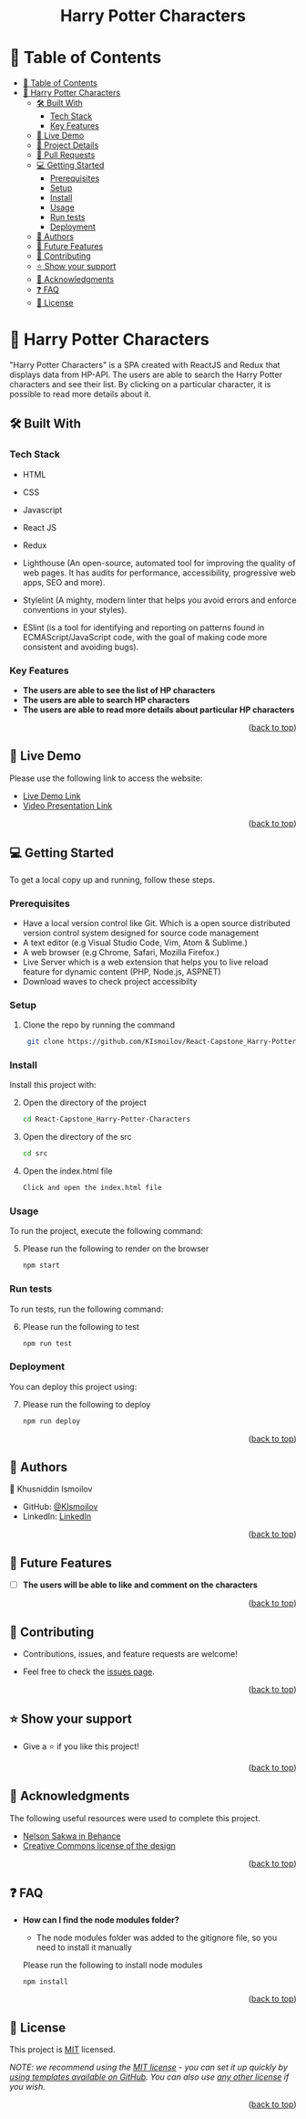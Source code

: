 
<div align="center">

# Harry Potter Characters

</div>

<!-- TABLE OF CONTENTS -->

# 📗 Table of Contents

- [📗 Table of Contents](#-table-of-contents)
- [📖 Harry Potter Characters ](#-food-app-)
  - [🛠 Built With ](#-built-with-)
    - [Tech Stack ](#tech-stack-)
    - [Key Features ](#key-features-)
  - [🚀 Live Demo ](#-live-demo-)
  - [🚀 Project Details](#-project-details)
  - [🚀 Pull Requests](#-pull-requests)
  - [💻 Getting Started ](#-getting-started-)
    - [Prerequisites](#prerequisites)
    - [Setup](#setup)
    - [Install](#install)
    - [Usage](#usage)
    - [Run tests](#run-tests)
    - [Deployment](#deployment)
  - [👥 Authors ](#-authors-)
  - [🔭 Future Features ](#-future-features-)
  - [🤝 Contributing ](#-contributing-)
  - [⭐️ Show your support ](#️-show-your-support-)
  - [🙏 Acknowledgments ](#-acknowledgments-)
  - [❓ FAQ ](#-faq-)
  - [📝 License ](#-license-)

<!-- PROJECT DESCRIPTION -->

# 📖 Harry Potter Characters <a name="about-project"></a>

"Harry Potter Characters" is a SPA created with ReactJS and Redux that displays data from HP-API. The users are able to search the Harry Potter characters and see their list. By clicking on a particular character, it is possible to read more details about it.  

## 🛠 Built With <a name="built-with"></a>

### Tech Stack <a name="tech-stack"></a>

- HTML

- CSS

- Javascript

- React JS

- Redux

- Lighthouse (An open-source, automated tool for improving the quality of web pages. It has audits for performance, accessibility, progressive web apps, SEO and more).

- Stylelint (A mighty, modern linter that helps you avoid errors and enforce conventions in your styles).

- ESlint (is a tool for identifying and reporting on patterns found in ECMAScript/JavaScript code, with the goal of making code more consistent and avoiding bugs).

<!-- Features -->

### Key Features <a name="key-features"></a>

- **The users are able to see the list of HP characters**
- **The users are able to search HP characters**
- **The users are able to read more details about particular HP characters**

<p align="right">(<a href="#readme-top">back to top</a>)</p>

<!-- LIVE DEMO -->

## 🚀 Live Demo <a name="live-demo"></a>

Please use the following link to access the website:
- [Live Demo Link](https://hp-characters-qmdj.onrender.com/)
- [Video Presentation Link](https://drive.google.com/file/d/1gCY-INTk6I51xUdJSRyfhhWsOQwJEZBs/view?usp=sharing)

<p align="right">(<a href="#readme-top">back to top</a>)</p>


<!-- GETTING STARTED -->

## 💻 Getting Started <a name="getting-started"></a>

To get a local copy up and running, follow these steps.

### Prerequisites

- Have a local version control like Git. Which is a open source distributed version control system designed for source code management
- A text editor (e.g Visual Studio Code, Vim, Atom & Sublime.)
- A web browser (e.g Chrome, Safari, Mozilla Firefox.)
- Live Server which is a web extension that helps you to live reload feature for dynamic content (PHP, Node.js, ASPNET)
- Download waves to check project accessibilty

### Setup

1. Clone the repo by running the command
   ```sh
    git clone https://github.com/KIsmoilov/React-Capstone_Harry-Potter-Characters
   ```

### Install

Install this project with:

2. Open the directory of the project
   ```sh
   cd React-Capstone_Harry-Potter-Characters
   ```
3. Open the directory of the src
   ```sh
   cd src
   ```
4. Open the index.html file
   ```sh
   Click and open the index.html file
   ```

### Usage

To run the project, execute the following command:

5. Please run the following to render on the browser
   ```sh
   npm start
   ```

### Run tests

To run tests, run the following command:

6. Please run the following to test
   ```sh
   npm run test
   ```

### Deployment

You can deploy this project using:

7. Please run the following to deploy
   ```sh
   npm run deploy
   ```

<p align="right">(<a href="#readme-top">back to top</a>)</p>

<!-- AUTHORS -->

## 👥 Authors <a name="authors"></a>

👤 Khusniddin Ismoilov

- GitHub: [@KIsmoilov](https://github.com/KIsmoilov)
- LinkedIn: [LinkedIn](https://www.linkedin.com/in/khusniddin-ismoilov-185575157/)

<p align="right">(<a href="#readme-top">back to top</a>)</p>

<!-- FUTURE FEATURES -->

## 🔭 Future Features <a name="future-features"></a>

- [ ] **The users will be able to like and comment on the characters**

<p align="right">(<a href="#readme-top">back to top</a>)</p>

<!-- CONTRIBUTING -->

## 🤝 Contributing <a name="contributing"></a>

- Contributions, issues, and feature requests are welcome!

- Feel free to check the [issues page](https://github.com/KIsmoilov/React-Capstone_Harry-Potter-Characters/issues).

<p align="right">(<a href="#readme-top">back to top</a>)</p>

<!-- SUPPORT -->

## ⭐️ Show your support <a name="support"></a>

- Give a ⭐️ if you like this project!

<p align="right">(<a href="#readme-top">back to top</a>)</p>

<!-- ACKNOWLEDGEMENTS -->

## 🙏 Acknowledgments <a name="acknowledgements"></a>

The following useful resources were used to complete this project.

- [Nelson Sakwa in Behance](https://www.behance.net/gallery/31579789/Ballhead-App-(Free-PSDs))
- [Creative Commons license of the design](https://creativecommons.org/licenses/by-nc/4.0/)

<p align="right">(<a href="#readme-top">back to top</a>)</p>

<!-- FAQ (optional) -->

## ❓ FAQ <a name="faq"></a>

- **How can I find the node modules folder?**

  - The node modules folder was added to the gitignore file, so you need to install it manually
  
  Please run the following to install node modules
   ```sh
   npm install
   ```


<p align="right">(<a href="#readme-top">back to top</a>)</p>

<!-- LICENSE -->

## 📝 License <a name="license"></a>

This project is [MIT](./LICENSE) licensed.

_NOTE: we recommend using the [MIT license](https://choosealicense.com/licenses/mit/) - you can set it up quickly by [using templates available on GitHub](https://docs.github.com/en/communities/setting-up-your-project-for-healthy-contributions/adding-a-license-to-a-repository). You can also use [any other license](https://choosealicense.com/licenses/) if you wish._

<p align="right">(<a href="#readme-top">back to top</a>)</p>